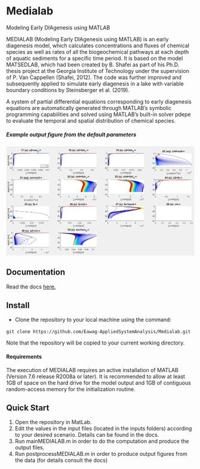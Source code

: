 # Medialab
Modeling Early DIAgenesis using MATLAB

MEDIALAB (Modeling Early DIAgenesis using MATLAB) is an early diagenesis model, which calculates concentrations and fluxes of chemical species as well as rates of all the biogeochemical pathways at each depth of aquatic sediments for a specific time period. It is based on the model MATSEDLAB, which had been created by B. Shafei as part of his Ph.D. thesis project at the Georgia Institute of Technology under the supervision of P. Van Cappellen (Shafei, 2012). The code was further improved and subsequently applied to simulate early diagenesis in a lake with variable boundary conditions by Steinsberger et al. (2019). 

A system of partial differential equations corresponding to early diagenesis equations are automatically generated through MATLAB’s symbolic programming capabilities and solved using MATLAB’s built-in solver pdepe to evaluate the temporal and spatial distribution of chemical species.

##### Example output figure from the default parameters
![Output Image](https://github.com/Eawag-AppliedSystemAnalysis/Medialab/blob/master/docs/example_output.png)

## Documentation

Read the docs [here.](https://github.com/Eawag-AppliedSystemAnalysis/Medialab/blob/master/docs/MEDIALAB%20User%20Manual_220201.pdf)

## Install 

- Clone the repository to your local machine using the command: 

 `git clone https://github.com/Eawag-AppliedSystemAnalysis/Medialab.git`
 
 Note that the repository will be copied to your current working directory.
 
 #### Requirements
 
 The execution of MEDIALAB requires an active installation of MATLAB (Version 7.6 release R2008a or later). It is recommended to allow at least 1GB of space on the hard drive for the model output and 1GB of contiguous random-access memory for the initialization routine.

## Quick Start

1. Open the repository in MatLab.
2. Edit the values in the input files (located in the inputs folders) according to your desired scenario. Details can be found in the docs. 
3. Run mainMEDIALAB.m in order to do the computation and produce the output files.
4. Run postprocessMEDIALAB.m in order to produce output figures from the data (for details consult the docs)